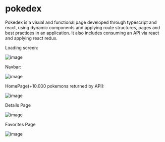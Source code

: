# pokedex
Pokedex is a visual and functional page developed through typescript and react, using dynamic components and applying route structures, pages and best practices in an application. It also includes consuming an API via react and applying react redux.


Loading screen:

![image](https://user-images.githubusercontent.com/109248116/198070936-a8cf996a-d82a-4209-9159-390df7dd19e0.png)


Navbar:

![image](https://user-images.githubusercontent.com/109248116/198071135-45fcc9b9-db94-4d4d-808f-fc1cd04fe6c3.png)


HomePage(+10.000 pokemons returned by API): 

![image](https://user-images.githubusercontent.com/109248116/198071230-07f6469d-4029-4afe-99a3-5dee63adda77.png)


Details Page

![image](https://user-images.githubusercontent.com/109248116/198071327-1d2b88a4-afb6-40dc-8c1b-27db8a7eaa9e.png)


Favorites Page

![image](https://user-images.githubusercontent.com/109248116/198071375-5ce9c917-8f02-4db8-b23c-848ada1eb7c6.png)
